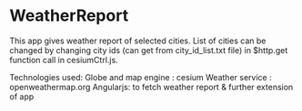 # WeatherReport
This app gives weather report of selected cities. List of cities can be changed by changing city ids (can get from city_id_list.txt file) in $http.get function call in cesiumCtrl.js.

Technologies used:
Globe and map engine : cesium
Weather service : openweathermap.org
Angularjs: to fetch weather report & further extension of app

